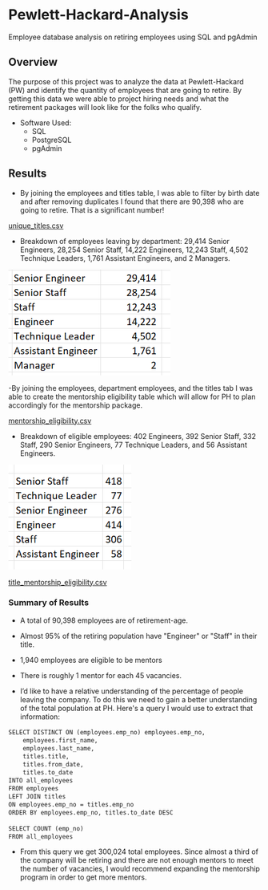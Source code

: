 # Pewlett-Hackard-Analysis

Employee database analysis on retiring employees using SQL and pgAdmin

## Overview

The purpose of this project was to analyze the data at Pewlett-Hackard (PW) and identify the quantity of employees that are going to retire. By getting this data we were able to project hiring needs and what the retirement packages will look like for the folks who qualify.

- Software Used:
  - SQL
  - PostgreSQL
  - pgAdmin

## Results
- By joining the employees and titles table, I was able to filter by birth date and after removing duplicates I found that there are 90,398 who are going to retire. That is a significant number!

[unique_titles.csv](https://github.com/jtspingler/Pewlett-Hackard-Analysis/blob/main/Data/unique_titles.csv)

- Breakdown of employees leaving by department: 29,414 Senior Engineers, 28,254 Senior Staff, 14,222 Engineers, 12,243 Staff, 4,502 Technique Leaders, 1,761 Assistant Engineers, and 2 Managers. 

![unique_titles_pic](https://github.com/jtspingler/Pewlett-Hackard-Analysis/blob/main/unique_titles_pic.PNG)

-By joining the employees, department employees, and the titles tab I was able to create the mentorship eligibility table which will allow for PH to plan accordingly for the mentorship package.

[mentorship_eligibility.csv](https://github.com/jtspingler/Pewlett-Hackard-Analysis/blob/main/Data/mentorship_eligibilty.csv)

- Breakdown of eligible employees: 402 Engineers, 392 Senior Staff, 332 Staff, 290 Senior Engineers, 77 Technique Leaders, and 56 Assistant Engineers. 

![mentorship_eligibility_pic](https://github.com/jtspingler/Pewlett-Hackard-Analysis/blob/main/mentorship_eligibility_pic.PNG)

[title_mentorship_eligibility.csv](https://github.com/jtspingler/Pewlett-Hackard-Analysis/blob/main/Data/mentorship_eligibilty.csv)

### Summary of Results
- A total of 90,398 employees are of retirement-age.
- Almost 95% of the retiring population have "Engineer" or "Staff" in their title.
- 1,940 employees are eligible to be mentors
- There is roughly 1 mentor for each 45 vacancies.

- I’d like to have a relative understanding of the percentage of people leaving the company. To do this we need to gain a better understanding of the total population at PH. Here's a query I would use to extract that information: 

```
SELECT DISTINCT ON (employees.emp_no) employees.emp_no,
    employees.first_name,
    employees.last_name,
    titles.title,
    titles.from_date,
    titles.to_date
INTO all_employees
FROM employees
LEFT JOIN titles
ON employees.emp_no = titles.emp_no
ORDER BY employees.emp_no, titles.to_date DESC

SELECT COUNT (emp_no)
FROM all_employees
```
- From this query we get 300,024 total employees. Since almost a third of the company will be retiring and there are not enough mentors to meet the number of vacancies, I would recommend expanding the mentorship program in order to get more mentors.

